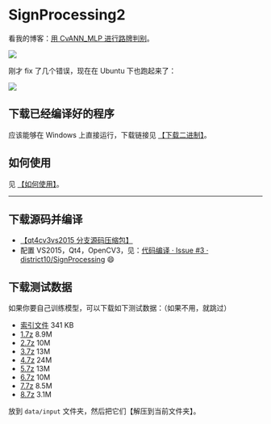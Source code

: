 # SignProcessing2

看我的博客：[用 CvANN_MLP 进行路牌判别](http://tangzx.qiniudn.com/post-0072-cvann-mlp.html)。

![](http://whudoc.qiniudn.com/2016/SignProcessorDemo_2016-07-31_16-21-58.png)

刚才 fix 了几个错误，现在在 Ubuntu 下也跑起来了：

![](http://whudoc.qiniudn.com/2016/2016-08-01-204355_1366x768_scrot.png)

## 下载已经编译好的程序

应该能够在 Windows 上直接运行，下载链接见 [【下载二进制】](https://github.com/district10/SignProcessing/issues/1)。

## 如何使用

见 [【如何使用】](https://github.com/district10/SignProcessing/issues/2)。

---

## 下载源码并编译

-   [【qt4cv3vs2015 分支源码压缩包】](https://github.com/district10/SignProcessing/archive/qt4cv3vs2015.zip)
-   配置 VS2015，Qt4，OpenCV3，见：[代码编译 · Issue #3 · district10/SignProcessing](https://github.com/district10/SignProcessing/issues/3) :smile:

## 下载测试数据

如果你要自己训练模型，可以下载如下测试数据：（如果不用，就跳过）

-   [索引文件](http://whudoc.qiniudn.com/2016/index-csv-1..8.7z) 341 KB
-   [1.7z](http://gnat.qiniudn.com/sczip/1.7z) 8.9M
-   [2.7z](http://gnat.qiniudn.com/sczip/2.7z)  10M
-   [3.7z](http://gnat.qiniudn.com/sczip/3.7z)  13M
-   [4.7z](http://gnat.qiniudn.com/sczip/4.7z)  24M
-   [5.7z](http://gnat.qiniudn.com/sczip/5.7z)  13M
-   [6.7z](http://gnat.qiniudn.com/sczip/6.7z)  10M
-   [7.7z](http://gnat.qiniudn.com/sczip/7.7z) 8.5M
-   [8.7z](http://gnat.qiniudn.com/sczip/8.7z) 3.1M

放到 `data/input` 文件夹，然后把它们【解压到当前文件夹】。
